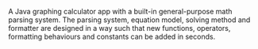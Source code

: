 A Java graphing calculator app with a built-in general-purpose math parsing system. The parsing system, equation model, solving method and formatter are designed in a way such that new functions, operators, formatting behaviours and constants can be added in seconds.